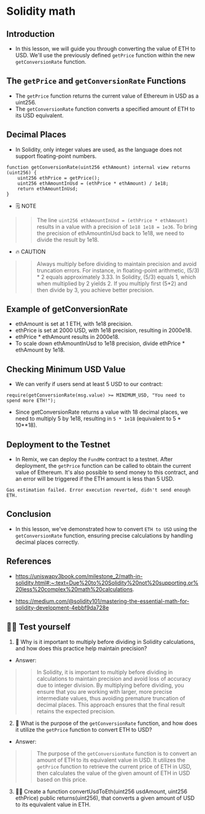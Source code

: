 # Solidity math

## Introduction
- In this lesson, we will guide you through converting the value of ETH to USD. We'll use the previously defined `getPrice` function within the new `getConversionRate` function.

## The `getPrice` and `getConversionRate` Functions
- The `getPrice` function returns the current value of Ethereum in USD as a uint256.
- The `getConversionRate` function converts a specified amount of ETH to its USD equivalent.

## Decimal Places
- In Solidity, only integer values are used, as the language does not support floating-point numbers.
```
function getConversionRate(uint256 ethAmount) internal view returns (uint256) {
    uint256 ethPrice = getPrice(); 
    uint256 ethAmountInUsd = (ethPrice * ethAmount) / 1e18;
    return ethAmountInUsd;
}
```

- 🗒️ NOTE

>> The line `uint256 ethAmountInUsd = (ethPrice * ethAmount)` results in a value with a precision of `1e18 1e18 = 1e36`. To bring the precision of ethAmountInUsd back to 1e18, we need to divide the result by 1e18.

- 🔥 CAUTION

>> Always multiply before dividing to maintain precision and avoid truncation errors. For instance, in floating-point arithmetic, (5/3) * 2 equals approximately 3.33. In Solidity, (5/3) equals 1, which when multiplied by 2 yields 2. If you multiply first (5*2) and then divide by 3, you achieve better precision.

## Example of getConversionRate
- ethAmount is set at 1 ETH, with 1e18 precision.
- ethPrice is set at 2000 USD, with 1e18 precision, resulting in 2000e18.
- ethPrice * ethAmount results in 2000e18.
- To scale down ethAmountInUsd to 1e18 precision, divide ethPrice * ethAmount by 1e18.

## Checking Minimum USD Value
- We can verify if users send at least 5 USD to our contract:
```
require(getConversionRate(msg.value) >= MINIMUM_USD, "You need to spend more ETH!");
```

- Since getConversionRate returns a value with 18 decimal places, we need to multiply 5 by 1e18, resulting in `5 * 1e18` (equivalent to 5 * 10**18).

## Deployment to the Testnet
- In Remix, we can deploy the `FundMe` contract to a testnet. After deployment, the `getPrice` function can be called to obtain the current value of Ethereum. It's also possible to send money to this contract, and an error will be triggered if the ETH amount is less than 5 USD.
```
Gas estimation failed. Error execution reverted, didn't send enough ETH.
```

## Conclusion
- In this lesson, we've demonstrated how to convert `ETH to USD` using the `getConversionRate` function, ensuring precise calculations by handling decimal places correctly.

## References
- https://uniswapv3book.com/milestone_2/math-in-solidity.html#:~:text=Due%20to%20Solidity%20not%20supporting,or%20less%20complex%20math%20calculations.

- https://medium.com/@solidity101/mastering-the-essential-math-for-solidity-development-4ebbf9da728e

## 🧑‍💻 Test yourself
1. 📕 Why is it important to multiply before dividing in Solidity calculations, and how does this practice help maintain precision?
- Answer:

>> In Solidity, it is important to multiply before dividing in calculations to maintain precision and avoid loss of accuracy due to integer division. By multiplying before dividing, you ensure that you are working with larger, more precise intermediate values, thus avoiding premature truncation of decimal places. This approach ensures that the final result retains the expected precision.

2. 📕 What is the purpose of the `getConversionRate` function, and how does it utilize the `getPrice` function to convert ETH to USD?
- Answer:

>> The purpose of the `getConversionRate` function is to convert an amount of ETH to its equivalent value in USD. It utilizes the `getPrice` function to retrieve the current price of ETH in USD, then calculates the value of the given amount of ETH in USD based on this price.

3. 🧑‍💻 Create a function convertUsdToEth(uint256 usdAmount, uint256 ethPrice) public returns(uint256), that converts a given amount of USD to its equivalent value in ETH.
